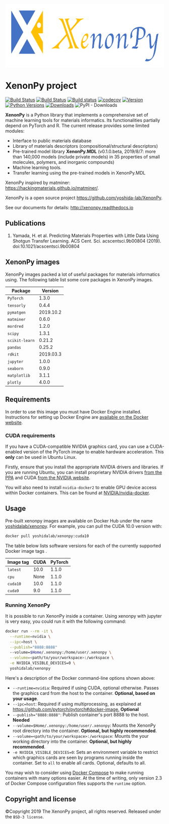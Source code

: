 <p align="center">
  <img height="200" src="https://github.com/yoshida-lab/XenonPy/blob/develop/logo.png" alt="xenonpy">
</p>

# XenonPy project

[![Build Status](https://travis-ci.org/yoshida-lab/XenonPy.svg?branch=master)](https://travis-ci.org/yoshida-lab/XenonPy)
[![Build Status](https://api.cirrus-ci.com/github/yoshida-lab/XenonPy.svg?branch=master)](https://cirrus-ci.com/github/yoshida-lab/XenonPy)
[![Build status](https://ci.appveyor.com/api/projects/status/vnh350xqffp6t9nk/branch/master?svg=true)](https://ci.appveyor.com/project/TsumiNa/xenonpy/branch/master)
[![codecov](https://codecov.io/gh/yoshida-lab/XenonPy/branch/master/graph/badge.svg)](https://codecov.io/gh/yoshida-lab/XenonPy)
[![Version](https://img.shields.io/github/tag/yoshida-lab/XenonPy.svg?maxAge=360)](https://github.com/yoshida-lab/XenonPy/releases/latest)
[![Python Versions](https://img.shields.io/pypi/pyversions/xenonpy.svg)](https://pypi.org/project/xenonpy/)
[![Downloads](https://pepy.tech/badge/xenonpy)](https://pepy.tech/project/xenonpy)
![PyPI - Downloads](https://img.shields.io/pypi/dm/xenonpy.svg?label=PiPy%20downloads)

**XenonPy** is a Python library that implements a comprehensive set of machine learning tools
for materials informatics. Its functionalities partially depend on PyTorch and R.
The current release provides some limited modules:

- Interface to public materials database
- Library of materials descriptors (compositional/structural descriptors)
- Pre-trained model library **XenonPy.MDL** (v0.1.0.beta, 2019/8/7: more than 140,000 models (include private models) in 35 properties of small molecules, polymers, and inorganic compounds)
- Machine learning tools.
- Transfer learning using the pre-trained models in XenonPy.MDL

XenonPy inspired by matminer: https://hackingmaterials.github.io/matminer/.

XenonPy is a open source project https://github.com/yoshida-lab/XenonPy.

See our documents for details: http://xenonpy.readthedocs.io


## Publications
1. Yamada, H. et al. Predicting Materials Properties with Little Data Using Shotgun Transfer Learning. ACS Cent. Sci. acscentsci.9b00804 (2019). doi:10.1021/acscentsci.9b00804

## XenonPy images

XenonPy images packed a lot of useful packages for materials informatics using.
The following table list some core packages in XenonPy images.

| Package        | Version    |
| -------------- | ---------- |
| `PyTorch`      | 1.3.0      |
| `tensorly`     | 0.4.4      |
| `pymatgen`     | 2019.10.2  |
| `matminer`     | 0.6.0      |
| `mordred`      | 1.2.0      |
| `scipy`        | 1.3.1      |
| `scikit-learn` | 0.21.2     |
| `pandas`       | 0.25.2     |
| `rdkit`        | 2019.03.3  |
| `jupyter`      | 1.0.0      |
| `seaborn`      | 0.9.0      |
| `matplotlib`   | 3.1.1      |
| `plotly`       | 4.0.0      |

## Requirements

In order to use this image you must have Docker Engine installed. Instructions
for setting up Docker Engine are
[available on the Docker website](https://docs.docker.com/engine/installation/).

### CUDA requirements

If you have a CUDA-compatible NVIDIA graphics card, you can use a CUDA-enabled
version of the PyTorch image to enable hardware acceleration. This **only** can be
used in Ubuntu Linux.

Firstly, ensure that you install the appropriate NVIDIA drivers and libraries.
If you are running Ubuntu, you can install proprietary NVIDIA drivers
[from the PPA](https://launchpad.net/~graphics-drivers/+archive/ubuntu/ppa)
and CUDA [from the NVIDIA website](https://developer.nvidia.com/cuda-downloads).

You will also need to install `nvidia-docker2` to enable GPU device access
within Docker containers. This can be found at
[NVIDIA/nvidia-docker](https://github.com/NVIDIA/nvidia-docker).

## Usage

Pre-built xenonpy images are available on Docker Hub under the name
[yoshidalab/xenonpy](https://hub.docker.com/r/yoshidalab/xenonpy/). For example,
you can pull the CUDA 10.0 version with:

```bash
docker pull yoshidalab/xenonpy:cuda10
```

The table below lists software versions for each of the currently supported
Docker image tags .

| Image tag | CUDA | PyTorch |
| --------- | ---- | ------- |
| `latest`  | 10.0 | 1.1.0   |
| `cpu`     | None | 1.1.0   |
| `cuda10`  | 10.0 | 1.1.0   |
| `cuda9`   | 9.0  | 1.1.0   |

### Running XenonPy

It is possible to run XenonPy inside a container.
Using xenonpy with jupyter is very easy, you could run it with
the following command:

```sh
docker run --rm -it \
  --runtime=nvidia \
  --ipc=host \
  --publish="8888:8888"
  --volume=$Home/.xenonpy:/home/user/.xenonpy \
  --volume=<path/to/your/workspace>:/workspace \
  -e NVIDIA_VISIBLE_DEVICES=0 \
  yoshidalab/xenonpy
```

Here's a description of the Docker command-line options shown above:

- `--runtime=nvidia`: Required if using CUDA, optional otherwise. Passes the
  graphics card from the host to the container. **Optional, based on your usage**.
- `--ipc=host`: Required if using multiprocessing, as explained at
  <https://github.com/pytorch/pytorch#docker-image.> **Optional**
- `--publish="8888:8888"`: Publish container's port 8888 to the host. **Needed**
- `--volume=$Home/.xenonpy:/home/user/.xenonpy`: Mounts
  the XenonPy root directory into the container. **Optional, but highly recommended**.
- `--volume=<path/to/your/workspace>:/workspace`: Mounts
  the your working directory into the container. **Optional, but highly recommended**.
- `-e NVIDIA_VISIBLE_DEVICES=0`: Sets an environment variable to restrict which
  graphics cards are seen by programs running inside the container. Set to `all`
  to enable all cards. Optional, defaults to all.

You may wish to consider using [Docker Compose](https://docs.docker.com/compose/)
to make running containers with many options easier. At the time of writing,
only version 2.3 of Docker Compose configuration files supports the `runtime`
option.

## Copyright and license

©Copyright 2019 The XenonPy project, all rights reserved.
Released under the `BSD-3 license`.

